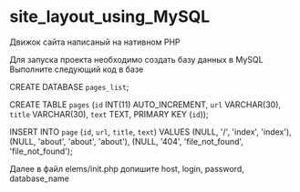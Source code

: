 # site_layout_using_MySQL

Движок сайта написаный на нативном PHP

Для запуска проекта необходимо создать базу данных в MySQL
Выполните следующий код в базе

CREATE DATABASE `pages_list`;

CREATE TABLE `pages` (`id` INT(11) AUTO_INCREMENT, 
`url` VARCHAR(30),
`title` VARCHAR(30),
`text` TEXT,
PRIMARY KEY (`id`));

INSERT INTO `page` (`id`, `url`, `title`, `text`) VALUES (NULL, '/', 'index', 'index'),
(NULL, 'about', 'about', 'about'),
(NULL, '404', 'file_not_found', 'file_not_found');

Далее в файл elems/init.php допишите host, login, password, database_name
